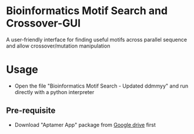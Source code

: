 # Bioinformatics Motif Search and Crossover-GUI
A user-friendly interface for finding useful motifs across parallel sequence and allow crossover/mutation manipulation

# Usage
- Open the file "Bioinformatics Motif Search - Updated ddmmyy" and run directly with a python interpreter

## Pre-requisite
- Download "Aptamer App" package from [Google drive](https://drive.google.com/file/d/1Wp3Y7bTrKDRxhQVPpAS8hs1u2tjZLWY4/view?usp=sharing) first